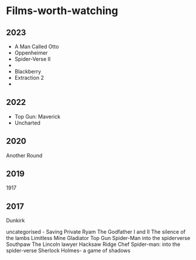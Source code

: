 # Films-worth-watching

## 2023
 - A Man Called Otto
- Oppenheimer 
 - Spider-Verse II
 - 
 - Blackberry
 - Extraction 2
 - 

## 2022
- Top Gun: Maverick
- Uncharted


## 2020
Another Round

## 2019
1917

## 2017 
Dunkirk


uncategorised - 
Saving Private Ryam
The Godfather I and II
The silence of the lambs
Limitless
Mine
Gladiator
Top Gun
Spider-Man into the spiderverse
Southpaw
The Lincoln lawyer
Hacksaw Ridge
Chef
Spider-man: into the spider-verse
Sherlock Holmes- a game of shadows













